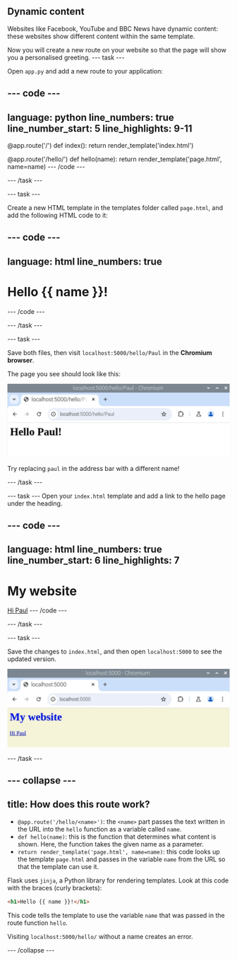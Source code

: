 ## Dynamic content

Websites like Facebook, YouTube and BBC News have dynamic content: these websites show different content within the same template.

Now you will create a new route on your website so that the page will show you a personalised greeting.
--- task ---

Open `app.py` and add a new route to your application:

--- code ---
---
language: python
line_numbers: true
line_number_start: 5
line_highlights: 9-11
---
@app.route('/')
def index():
    return render_template('index.html')

@app.route('/hello/<name>')
def hello(name):
    return render_template('page.html', name=name)
--- /code ---

--- /task ---

--- task ---

Create a new HTML template in the templates folder called `page.html`, and add the following HTML code to it:

--- code ---
---
language: html
line_numbers: true
---
<html>
<body>
<h1>Hello {{ name }}!</h1>
</body>
</html>
--- /code ---

--- /task ---

--- task ---

Save both files, then visit `localhost:5000/hello/Paul` in the **Chromium browser**. 

The page you see should look like this:

![Hello Paul!](images/flask-hello-paul.png)

Try replacing `paul` in the address bar with a different name!

--- /task ---

--- task ---
Open your `index.html` template and add a link to the hello page under the heading.

--- code ---
---
language: html
line_numbers: true
line_number_start: 6
line_highlights: 7
---
<h1>My website</h1>
<a href="/hello/paul">Hi Paul</a>
--- /code ---

--- /task ---

--- task ---

Save the changes to `index.html`, and then open `localhost:5000` to see the updated version.

![flask app link](images/flask-app-link.png)

--- /task ---

--- collapse ---
---
title: How does this route work?
---

- `@app.route('/hello/<name>')`: the `<name>` part passes the text written in the URL into the `hello` function as a variable called `name`.
- `def hello(name)`: this is the function that determines what content is shown. Here, the function takes the given name as a parameter.
- `return render_template('page.html', name=name)`: this code looks up the template `page.html` and passes in the variable `name` from the URL so that the template can use it.


Flask uses `jinja`, a Python library for rendering templates. Look at this code with the braces (curly brackets):

```html
<h1>Hello {{ name }}!</h1>
```

This code tells the template to use the variable `name` that was passed in the route function `hello`.

Visiting `localhost:5000/hello/` without a name creates an error. 

--- /collapse ---